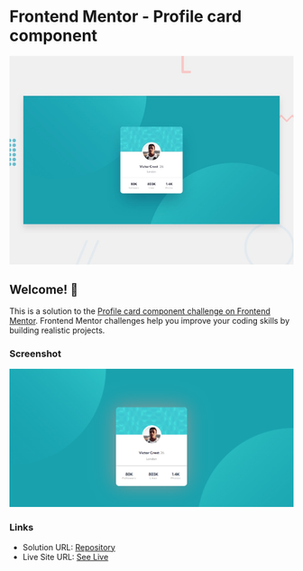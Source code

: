 # Frontend Mentor - Profile card component

![Design preview for the Profile card component coding challenge](./design/desktop-preview.jpg)

## Welcome! 👋

This is a solution to the [Profile card component challenge on Frontend Mentor](https://www.frontendmentor.io/challenges/profile-card-component-cfArpWshJ). Frontend Mentor challenges help you improve your coding skills by building realistic projects. 

### Screenshot

![Final output screenshot](/images/result.png)

### Links

- Solution URL: [Repository](https://github.com/eyedent1ty/profile-card-component)
- Live Site URL: [See Live](https://eyedent1ty-profile-card-component.netlify.app/)